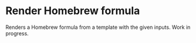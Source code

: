 # Render Homebrew formula

Renders a Homebrew formula from a template with the given inputs. Work in progress.
